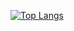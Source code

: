 [![Top Langs](https://github-readme-stats.vercel.app/api/top-langs/MateusHenriquegringoUSERNAME&layout=compact)](https://github.com/USERNAME/github-readme-stats)

